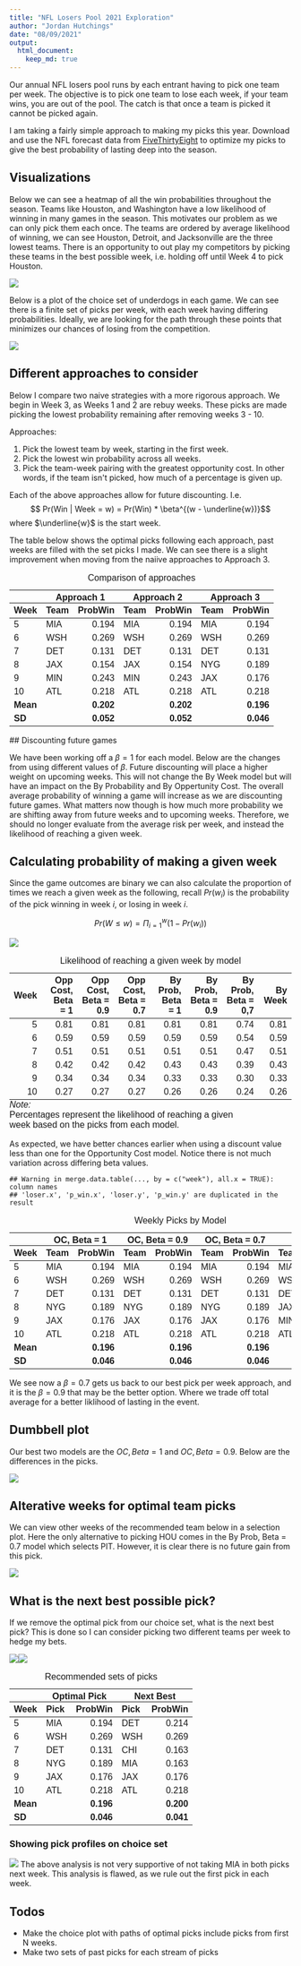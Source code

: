 ```yaml
---
title: "NFL Losers Pool 2021 Exploration"
author: "Jordan Hutchings"
date: "08/09/2021"
output: 
  html_document:
    keep_md: true
---
```





Our annual NFL losers pool runs by each entrant having to pick one team per week. 
The objective is to pick one team to lose each week, if your team wins, you are 
out of the pool. The catch is that once a team is picked it cannot be picked 
again. 

I am taking a fairly simple approach to making my picks this year. 
Download and use the NFL forecast data from 
[FiveThirtyEight](https://projects.fivethirtyeight.com/2021-nfl-predictions/games/) 
to optimize my picks to give the best probability of lasting deep into the season. 



## Visualizations 
Below we can see a heatmap of all the win probabilities throughout the season. 
Teams like Houston, and Washington have a low likelihood of winning in many 
games in the season. This motivates our problem as we can only pick them each 
once. The teams are ordered by average likelihood of winning, we can see Houston, 
Detroit, and Jacksonville are the three lowest teams. There is an opportunity to 
out play my competitors by picking these teams in the best possible week, i.e. 
holding off until Week 4 to pick Houston.

![](README_figs/README-unnamed-chunk-3-1.png)<!-- -->

Below is a plot of the choice set of underdogs in each game. We can see there 
is a finite set of picks per week, with each week having differing probabilities. 
Ideally, we are looking for the path through these points that minimizes our 
chances of losing from the competition.

![](README_figs/README-unnamed-chunk-4-1.png)<!-- -->

## Different approaches to consider

Below I compare two naive strategies with a more rigorous approach. 
We begin in Week 3, as Weeks 1 and 2 are rebuy weeks. These picks are made 
picking the lowest probability remaining after removing weeks 3 - 10.

Approaches:  
1. Pick the lowest team by week, starting in the first week.  
2. Pick the lowest win probability across all weeks.  
3. Pick the team-week pairing with the greatest opportunity cost. In other words, 
if the team isn't picked, how much of a percentage is given up. 

Each of the above approaches allow for future discounting. I.e. 
$$ Pr(Win | Week = w) = Pr(Win) * \beta^{(w - \underline{w})}$$ where 
$\underline{w}$ is the start week. 

The table below shows the optimal picks following each approach, past weeks are 
filled with the set picks I made. We can see there is a slight improvement when 
moving from the naiive approaches to Approach 3.

<table class=" lightable-classic" style='font-family: "Arial Narrow", "Source Sans Pro", sans-serif; width: auto !important; margin-left: auto; margin-right: auto;'>
<caption>Comparison of approaches</caption>
 <thead>
<tr>
<th style="empty-cells: hide;" colspan="1"></th>
<th style="padding-bottom:0; padding-left:3px;padding-right:3px;text-align: center; " colspan="2"><div style="border-bottom: 1px solid #111111; margin-bottom: -1px; ">Approach 1</div></th>
<th style="padding-bottom:0; padding-left:3px;padding-right:3px;text-align: center; " colspan="2"><div style="border-bottom: 1px solid #111111; margin-bottom: -1px; ">Approach 2</div></th>
<th style="padding-bottom:0; padding-left:3px;padding-right:3px;text-align: center; " colspan="2"><div style="border-bottom: 1px solid #111111; margin-bottom: -1px; ">Approach 3</div></th>
</tr>
  <tr>
   <th style="text-align:left;"> Week </th>
   <th style="text-align:left;"> Team </th>
   <th style="text-align:right;"> ProbWin </th>
   <th style="text-align:left;"> Team </th>
   <th style="text-align:right;"> ProbWin </th>
   <th style="text-align:left;"> Team </th>
   <th style="text-align:right;"> ProbWin </th>
  </tr>
 </thead>
<tbody>
  <tr>
   <td style="text-align:left;"> 5 </td>
   <td style="text-align:left;"> MIA </td>
   <td style="text-align:right;"> 0.194 </td>
   <td style="text-align:left;"> MIA </td>
   <td style="text-align:right;"> 0.194 </td>
   <td style="text-align:left;"> MIA </td>
   <td style="text-align:right;"> 0.194 </td>
  </tr>
  <tr>
   <td style="text-align:left;"> 6 </td>
   <td style="text-align:left;"> WSH </td>
   <td style="text-align:right;"> 0.269 </td>
   <td style="text-align:left;"> WSH </td>
   <td style="text-align:right;"> 0.269 </td>
   <td style="text-align:left;"> WSH </td>
   <td style="text-align:right;"> 0.269 </td>
  </tr>
  <tr>
   <td style="text-align:left;"> 7 </td>
   <td style="text-align:left;"> DET </td>
   <td style="text-align:right;"> 0.131 </td>
   <td style="text-align:left;"> DET </td>
   <td style="text-align:right;"> 0.131 </td>
   <td style="text-align:left;"> DET </td>
   <td style="text-align:right;"> 0.131 </td>
  </tr>
  <tr>
   <td style="text-align:left;"> 8 </td>
   <td style="text-align:left;"> JAX </td>
   <td style="text-align:right;"> 0.154 </td>
   <td style="text-align:left;"> JAX </td>
   <td style="text-align:right;"> 0.154 </td>
   <td style="text-align:left;"> NYG </td>
   <td style="text-align:right;"> 0.189 </td>
  </tr>
  <tr>
   <td style="text-align:left;"> 9 </td>
   <td style="text-align:left;"> MIN </td>
   <td style="text-align:right;"> 0.243 </td>
   <td style="text-align:left;"> MIN </td>
   <td style="text-align:right;"> 0.243 </td>
   <td style="text-align:left;"> JAX </td>
   <td style="text-align:right;"> 0.176 </td>
  </tr>
  <tr>
   <td style="text-align:left;"> 10 </td>
   <td style="text-align:left;"> ATL </td>
   <td style="text-align:right;"> 0.218 </td>
   <td style="text-align:left;"> ATL </td>
   <td style="text-align:right;"> 0.218 </td>
   <td style="text-align:left;"> ATL </td>
   <td style="text-align:right;"> 0.218 </td>
  </tr>
  <tr>
   <td style="text-align:left;font-weight: bold;"> Mean </td>
   <td style="text-align:left;font-weight: bold;">  </td>
   <td style="text-align:right;font-weight: bold;"> 0.202 </td>
   <td style="text-align:left;font-weight: bold;">  </td>
   <td style="text-align:right;font-weight: bold;"> 0.202 </td>
   <td style="text-align:left;font-weight: bold;">  </td>
   <td style="text-align:right;font-weight: bold;"> 0.196 </td>
  </tr>
  <tr>
   <td style="text-align:left;font-weight: bold;"> SD </td>
   <td style="text-align:left;font-weight: bold;">  </td>
   <td style="text-align:right;font-weight: bold;"> 0.052 </td>
   <td style="text-align:left;font-weight: bold;">  </td>
   <td style="text-align:right;font-weight: bold;"> 0.052 </td>
   <td style="text-align:left;font-weight: bold;">  </td>
   <td style="text-align:right;font-weight: bold;"> 0.046 </td>
  </tr>
</tbody>
</table>
## Discounting future games

We have been working off a $\beta = 1$ for each model. Below are the changes 
from using different values of $\beta$. Future discounting will place a higher 
weight on upcoming weeks. This will not change the By Week model but will 
have an impact on the By Probability and By Oppertunity Cost. The overall average 
probability of winning a game will increase as we are discounting future games. 
What matters now though is how much more probability we are shifting away from 
future weeks and to upcoming weeks. Therefore, we should no longer evaluate 
from the average risk per week, and instead the likelihood of reaching a given week. 

## Calculating probability of making a given week

Since the game outcomes are binary 
we can also calculate the proportion of times we reach a given week 
as the following, recall $Pr(w_i)$ is the probability of the pick winning 
in week $i$, or losing in week $i$.

$$ Pr(W \leq w) = \Pi_{i = 1}^w (1 - Pr(w_i))  $$

![](README_figs/README-unnamed-chunk-6-1.png)<!-- --><table class=" lightable-classic" style='font-family: "Arial Narrow", "Source Sans Pro", sans-serif; width: auto !important; margin-left: auto; margin-right: auto;border-bottom: 0;'>
<caption>Likelihood of reaching a given week by model</caption>
 <thead>
  <tr>
   <th style="text-align:right;"> Week </th>
   <th style="text-align:right;"> Opp Cost, Beta = 1 </th>
   <th style="text-align:right;"> Opp Cost, Beta = 0.9 </th>
   <th style="text-align:right;"> Opp Cost, Beta = 0.7 </th>
   <th style="text-align:right;"> By Prob, Beta = 1 </th>
   <th style="text-align:right;"> By Prob, Beta = 0.9 </th>
   <th style="text-align:right;"> By Prob, Beta = 0,7 </th>
   <th style="text-align:right;"> By Week </th>
  </tr>
 </thead>
<tbody>
  <tr>
   <td style="text-align:right;"> 5 </td>
   <td style="text-align:right;"> 0.81 </td>
   <td style="text-align:right;"> 0.81 </td>
   <td style="text-align:right;"> 0.81 </td>
   <td style="text-align:right;"> 0.81 </td>
   <td style="text-align:right;"> 0.81 </td>
   <td style="text-align:right;"> 0.74 </td>
   <td style="text-align:right;"> 0.81 </td>
  </tr>
  <tr>
   <td style="text-align:right;"> 6 </td>
   <td style="text-align:right;"> 0.59 </td>
   <td style="text-align:right;"> 0.59 </td>
   <td style="text-align:right;"> 0.59 </td>
   <td style="text-align:right;"> 0.59 </td>
   <td style="text-align:right;"> 0.59 </td>
   <td style="text-align:right;"> 0.54 </td>
   <td style="text-align:right;"> 0.59 </td>
  </tr>
  <tr>
   <td style="text-align:right;"> 7 </td>
   <td style="text-align:right;"> 0.51 </td>
   <td style="text-align:right;"> 0.51 </td>
   <td style="text-align:right;"> 0.51 </td>
   <td style="text-align:right;"> 0.51 </td>
   <td style="text-align:right;"> 0.51 </td>
   <td style="text-align:right;"> 0.47 </td>
   <td style="text-align:right;"> 0.51 </td>
  </tr>
  <tr>
   <td style="text-align:right;"> 8 </td>
   <td style="text-align:right;"> 0.42 </td>
   <td style="text-align:right;"> 0.42 </td>
   <td style="text-align:right;"> 0.42 </td>
   <td style="text-align:right;"> 0.43 </td>
   <td style="text-align:right;"> 0.43 </td>
   <td style="text-align:right;"> 0.39 </td>
   <td style="text-align:right;"> 0.43 </td>
  </tr>
  <tr>
   <td style="text-align:right;"> 9 </td>
   <td style="text-align:right;"> 0.34 </td>
   <td style="text-align:right;"> 0.34 </td>
   <td style="text-align:right;"> 0.34 </td>
   <td style="text-align:right;"> 0.33 </td>
   <td style="text-align:right;"> 0.33 </td>
   <td style="text-align:right;"> 0.30 </td>
   <td style="text-align:right;"> 0.33 </td>
  </tr>
  <tr>
   <td style="text-align:right;"> 10 </td>
   <td style="text-align:right;"> 0.27 </td>
   <td style="text-align:right;"> 0.27 </td>
   <td style="text-align:right;"> 0.27 </td>
   <td style="text-align:right;"> 0.26 </td>
   <td style="text-align:right;"> 0.26 </td>
   <td style="text-align:right;"> 0.24 </td>
   <td style="text-align:right;"> 0.26 </td>
  </tr>
</tbody>
<tfoot>
<tr><td style="padding: 0; " colspan="100%"><span style="font-style: italic;">Note: </span></td></tr>
<tr><td style="padding: 0; " colspan="100%">
<sup></sup> Percentages represent the likelihood of reaching a given <br>           week based on the picks from each model.</td></tr>
</tfoot>
</table>

As expected, we have better chances earlier when using a discount value less than 
one for the Opportunity Cost model. Notice there is not much variation across 
differing beta values. 


```
## Warning in merge.data.table(..., by = c("week"), all.x = TRUE): column names
## 'loser.x', 'p_win.x', 'loser.y', 'p_win.y' are duplicated in the result
```

<table class=" lightable-classic" style='font-family: "Arial Narrow", "Source Sans Pro", sans-serif; width: auto !important; margin-left: auto; margin-right: auto;'>
<caption>Weekly Picks by Model</caption>
 <thead>
<tr>
<th style="empty-cells: hide;" colspan="1"></th>
<th style="padding-bottom:0; padding-left:3px;padding-right:3px;text-align: center; " colspan="2"><div style="border-bottom: 1px solid #111111; margin-bottom: -1px; ">OC, Beta = 1</div></th>
<th style="padding-bottom:0; padding-left:3px;padding-right:3px;text-align: center; " colspan="2"><div style="border-bottom: 1px solid #111111; margin-bottom: -1px; ">OC, Beta = 0.9</div></th>
<th style="padding-bottom:0; padding-left:3px;padding-right:3px;text-align: center; " colspan="2"><div style="border-bottom: 1px solid #111111; margin-bottom: -1px; ">OC, Beta = 0.7</div></th>
<th style="padding-bottom:0; padding-left:3px;padding-right:3px;text-align: center; " colspan="2"><div style="border-bottom: 1px solid #111111; margin-bottom: -1px; ">By Week</div></th>
</tr>
  <tr>
   <th style="text-align:left;"> Week </th>
   <th style="text-align:left;"> Team </th>
   <th style="text-align:right;"> ProbWin </th>
   <th style="text-align:left;"> Team </th>
   <th style="text-align:right;"> ProbWin </th>
   <th style="text-align:left;"> Team </th>
   <th style="text-align:right;"> ProbWin </th>
   <th style="text-align:left;"> Team </th>
   <th style="text-align:right;"> ProbWin </th>
  </tr>
 </thead>
<tbody>
  <tr>
   <td style="text-align:left;"> 5 </td>
   <td style="text-align:left;"> MIA </td>
   <td style="text-align:right;"> 0.194 </td>
   <td style="text-align:left;"> MIA </td>
   <td style="text-align:right;"> 0.194 </td>
   <td style="text-align:left;"> MIA </td>
   <td style="text-align:right;"> 0.194 </td>
   <td style="text-align:left;"> MIA </td>
   <td style="text-align:right;"> 0.194 </td>
  </tr>
  <tr>
   <td style="text-align:left;"> 6 </td>
   <td style="text-align:left;"> WSH </td>
   <td style="text-align:right;"> 0.269 </td>
   <td style="text-align:left;"> WSH </td>
   <td style="text-align:right;"> 0.269 </td>
   <td style="text-align:left;"> WSH </td>
   <td style="text-align:right;"> 0.269 </td>
   <td style="text-align:left;"> WSH </td>
   <td style="text-align:right;"> 0.269 </td>
  </tr>
  <tr>
   <td style="text-align:left;"> 7 </td>
   <td style="text-align:left;"> DET </td>
   <td style="text-align:right;"> 0.131 </td>
   <td style="text-align:left;"> DET </td>
   <td style="text-align:right;"> 0.131 </td>
   <td style="text-align:left;"> DET </td>
   <td style="text-align:right;"> 0.131 </td>
   <td style="text-align:left;"> DET </td>
   <td style="text-align:right;"> 0.131 </td>
  </tr>
  <tr>
   <td style="text-align:left;"> 8 </td>
   <td style="text-align:left;"> NYG </td>
   <td style="text-align:right;"> 0.189 </td>
   <td style="text-align:left;"> NYG </td>
   <td style="text-align:right;"> 0.189 </td>
   <td style="text-align:left;"> NYG </td>
   <td style="text-align:right;"> 0.189 </td>
   <td style="text-align:left;"> JAX </td>
   <td style="text-align:right;"> 0.154 </td>
  </tr>
  <tr>
   <td style="text-align:left;"> 9 </td>
   <td style="text-align:left;"> JAX </td>
   <td style="text-align:right;"> 0.176 </td>
   <td style="text-align:left;"> JAX </td>
   <td style="text-align:right;"> 0.176 </td>
   <td style="text-align:left;"> JAX </td>
   <td style="text-align:right;"> 0.176 </td>
   <td style="text-align:left;"> MIN </td>
   <td style="text-align:right;"> 0.243 </td>
  </tr>
  <tr>
   <td style="text-align:left;"> 10 </td>
   <td style="text-align:left;"> ATL </td>
   <td style="text-align:right;"> 0.218 </td>
   <td style="text-align:left;"> ATL </td>
   <td style="text-align:right;"> 0.218 </td>
   <td style="text-align:left;"> ATL </td>
   <td style="text-align:right;"> 0.218 </td>
   <td style="text-align:left;"> ATL </td>
   <td style="text-align:right;"> 0.218 </td>
  </tr>
  <tr>
   <td style="text-align:left;font-weight: bold;"> Mean </td>
   <td style="text-align:left;font-weight: bold;">  </td>
   <td style="text-align:right;font-weight: bold;"> 0.196 </td>
   <td style="text-align:left;font-weight: bold;">  </td>
   <td style="text-align:right;font-weight: bold;"> 0.196 </td>
   <td style="text-align:left;font-weight: bold;">  </td>
   <td style="text-align:right;font-weight: bold;"> 0.196 </td>
   <td style="text-align:left;font-weight: bold;">  </td>
   <td style="text-align:right;font-weight: bold;"> 0.202 </td>
  </tr>
  <tr>
   <td style="text-align:left;font-weight: bold;"> SD </td>
   <td style="text-align:left;font-weight: bold;">  </td>
   <td style="text-align:right;font-weight: bold;"> 0.046 </td>
   <td style="text-align:left;font-weight: bold;">  </td>
   <td style="text-align:right;font-weight: bold;"> 0.046 </td>
   <td style="text-align:left;font-weight: bold;">  </td>
   <td style="text-align:right;font-weight: bold;"> 0.046 </td>
   <td style="text-align:left;font-weight: bold;">  </td>
   <td style="text-align:right;font-weight: bold;"> 0.052 </td>
  </tr>
</tbody>
</table>

We see now a $\beta = 0.7$ gets us back to our best pick per week approach, and 
it is the $\beta = 0.9$ that may be the better option. Where we trade off total 
average for a better liklihood of lasting in the event. 

## Dumbbell plot 

Our best two models are the $OC, Beta = 1$ and $OC, Beta = 0.9$. Below are the 
differences in the picks. 

![](README_figs/README-unnamed-chunk-8-1.png)<!-- -->

## Alterative weeks for optimal team picks
We can view other weeks of the recommended team below in a selection plot. 
Here the only alternative to picking HOU comes in the By Prob, Beta = 0.7 model 
which selects PIT. However, it is clear there is no future gain from this pick.

![](README_figs/README-unnamed-chunk-9-1.png)<!-- -->

## What is the next best possible pick?
If we remove the optimal pick from our choice set, what is the next best pick?
This is done so I can consider picking two different teams per week to hedge my 
bets. 

![](README_figs/README-unnamed-chunk-10-1.png)<!-- -->![](README_figs/README-unnamed-chunk-10-2.png)<!-- --><table class=" lightable-classic" style='font-family: "Arial Narrow", "Source Sans Pro", sans-serif; width: auto !important; margin-left: auto; margin-right: auto;'>
<caption>Recommended sets of picks</caption>
 <thead>
<tr>
<th style="empty-cells: hide;" colspan="1"></th>
<th style="padding-bottom:0; padding-left:3px;padding-right:3px;text-align: center; " colspan="2"><div style="border-bottom: 1px solid #111111; margin-bottom: -1px; ">Optimal Pick</div></th>
<th style="padding-bottom:0; padding-left:3px;padding-right:3px;text-align: center; " colspan="2"><div style="border-bottom: 1px solid #111111; margin-bottom: -1px; ">Next Best</div></th>
</tr>
  <tr>
   <th style="text-align:left;"> Week </th>
   <th style="text-align:left;"> Pick </th>
   <th style="text-align:right;"> ProbWin </th>
   <th style="text-align:left;"> Pick </th>
   <th style="text-align:right;"> ProbWin </th>
  </tr>
 </thead>
<tbody>
  <tr>
   <td style="text-align:left;"> 5 </td>
   <td style="text-align:left;"> MIA </td>
   <td style="text-align:right;"> 0.194 </td>
   <td style="text-align:left;"> DET </td>
   <td style="text-align:right;"> 0.214 </td>
  </tr>
  <tr>
   <td style="text-align:left;"> 6 </td>
   <td style="text-align:left;"> WSH </td>
   <td style="text-align:right;"> 0.269 </td>
   <td style="text-align:left;"> WSH </td>
   <td style="text-align:right;"> 0.269 </td>
  </tr>
  <tr>
   <td style="text-align:left;"> 7 </td>
   <td style="text-align:left;"> DET </td>
   <td style="text-align:right;"> 0.131 </td>
   <td style="text-align:left;"> CHI </td>
   <td style="text-align:right;"> 0.163 </td>
  </tr>
  <tr>
   <td style="text-align:left;"> 8 </td>
   <td style="text-align:left;"> NYG </td>
   <td style="text-align:right;"> 0.189 </td>
   <td style="text-align:left;"> MIA </td>
   <td style="text-align:right;"> 0.163 </td>
  </tr>
  <tr>
   <td style="text-align:left;"> 9 </td>
   <td style="text-align:left;"> JAX </td>
   <td style="text-align:right;"> 0.176 </td>
   <td style="text-align:left;"> JAX </td>
   <td style="text-align:right;"> 0.176 </td>
  </tr>
  <tr>
   <td style="text-align:left;"> 10 </td>
   <td style="text-align:left;"> ATL </td>
   <td style="text-align:right;"> 0.218 </td>
   <td style="text-align:left;"> ATL </td>
   <td style="text-align:right;"> 0.218 </td>
  </tr>
  <tr>
   <td style="text-align:left;font-weight: bold;"> Mean </td>
   <td style="text-align:left;font-weight: bold;">  </td>
   <td style="text-align:right;font-weight: bold;"> 0.196 </td>
   <td style="text-align:left;font-weight: bold;">  </td>
   <td style="text-align:right;font-weight: bold;"> 0.200 </td>
  </tr>
  <tr>
   <td style="text-align:left;font-weight: bold;"> SD </td>
   <td style="text-align:left;font-weight: bold;">  </td>
   <td style="text-align:right;font-weight: bold;"> 0.046 </td>
   <td style="text-align:left;font-weight: bold;">  </td>
   <td style="text-align:right;font-weight: bold;"> 0.041 </td>
  </tr>
</tbody>
</table>


### Showing pick profiles on choice set
![](README_figs/README-unnamed-chunk-11-1.png)<!-- -->
The above analysis is not very supportive of not taking MIA in both picks next week. 
This analysis is flawed, as we rule out the first pick in each week. 

## Todos
* Make the choice plot with paths of optimal picks include picks from first N weeks.
* Make two sets of past picks for each stream of picks

